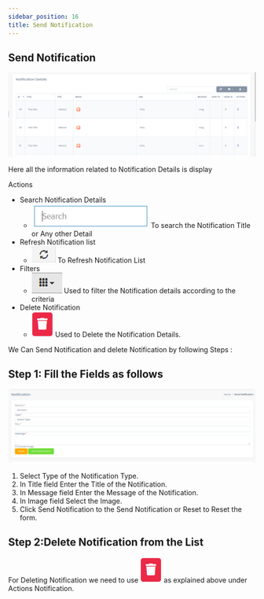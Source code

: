 ```yaml
---
sidebar_position: 16
title: Send Notification
---
```


## Send Notification

![Notification Tab](/img/web/notifaction_tab.jpg)

Here all the information related to Notification Details is display

Actions

- Search Notification Details
  - ![Search Tab](/img/web/search_tab.jpg) To search the Notification Title or Any other Detail
- Refresh Notification list
  - ![Refresh Tab](/img/web/refresh_tab.jpg) To Refresh Notification List
- Filters
  - ![Filter Tab](/img/web/filter_tab.jpg) Used to filter the Notification details according to the criteria
- Delete Notification
  - ![Delete Tab](/img/web/delete1_tab.jpg) Used to Delete the Notification Details.

We Can Send Notification and delete Notification by following Steps :

## Step 1: Fill the Fields as follows

![Notification Form](/img/web/notifaction.jpg)

1.  Select Type of the Notification Type.
2.  In Title field Enter the Title of the Notification.
3.  In Message field Enter the Message of the Notification.
4.  In Image field Select the Image.
5.  Click Send Notification to the Send Notification or Reset to Reset the form.

## Step 2:Delete Notification from the List

For Deleting Notification we need to use ![Delete Tab](/img/web/delete1_tab.jpg) as explained above under Actions Notification.
